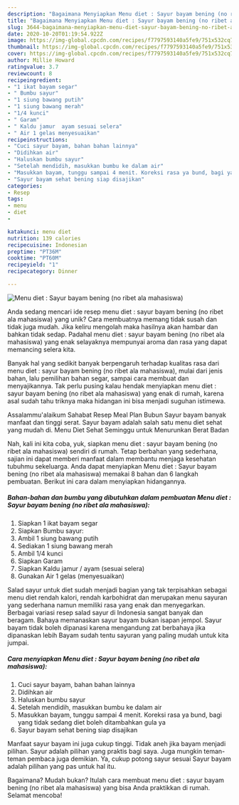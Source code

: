 ```yaml
---
description: "Bagaimana Menyiapkan Menu diet : Sayur bayam bening (no ribet ala mahasiswa) Anti Gagal"
title: "Bagaimana Menyiapkan Menu diet : Sayur bayam bening (no ribet ala mahasiswa) Anti Gagal"
slug: 3644-bagaimana-menyiapkan-menu-diet-sayur-bayam-bening-no-ribet-ala-mahasiswa-anti-gagal
date: 2020-10-20T01:19:54.922Z
image: https://img-global.cpcdn.com/recipes/f7797593140a5fe9/751x532cq70/menu-diet-sayur-bayam-bening-no-ribet-ala-mahasiswa-foto-resep-utama.jpg
thumbnail: https://img-global.cpcdn.com/recipes/f7797593140a5fe9/751x532cq70/menu-diet-sayur-bayam-bening-no-ribet-ala-mahasiswa-foto-resep-utama.jpg
cover: https://img-global.cpcdn.com/recipes/f7797593140a5fe9/751x532cq70/menu-diet-sayur-bayam-bening-no-ribet-ala-mahasiswa-foto-resep-utama.jpg
author: Millie Howard
ratingvalue: 3.7
reviewcount: 8
recipeingredient:
- "1 ikat bayam segar"
- " Bumbu sayur"
- "1 siung bawang putih"
- "1 siung bawang merah"
- "1/4 kunci"
- " Garam"
- " Kaldu jamur  ayam sesuai selera"
- " Air 1 gelas menyesuaikan"
recipeinstructions:
- "Cuci sayur bayam, bahan bahan lainnya"
- "Didihkan air"
- "Haluskan bumbu sayur"
- "Setelah mendidih, masukkan bumbu ke dalam air"
- "Masukkan bayam, tunggu sampai 4 menit. Koreksi rasa ya bund, bagi yang tidak sedang diet boleh ditambahkan gula ya"
- "Sayur bayam sehat bening siap disajikan"
categories:
- Resep
tags:
- menu
- diet
- 

katakunci: menu diet  
nutrition: 139 calories
recipecuisine: Indonesian
preptime: "PT36M"
cooktime: "PT60M"
recipeyield: "1"
recipecategory: Dinner

---
```



![Menu diet : Sayur bayam bening (no ribet ala mahasiswa)](https://img-global.cpcdn.com/recipes/f7797593140a5fe9/751x532cq70/menu-diet-sayur-bayam-bening-no-ribet-ala-mahasiswa-foto-resep-utama.jpg)

Anda sedang mencari ide resep menu diet : sayur bayam bening (no ribet ala mahasiswa) yang unik? Cara membuatnya memang tidak susah dan tidak juga mudah. Jika keliru mengolah maka hasilnya akan hambar dan bahkan tidak sedap. Padahal menu diet : sayur bayam bening (no ribet ala mahasiswa) yang enak selayaknya mempunyai aroma dan rasa yang dapat memancing selera kita.

Banyak hal yang sedikit banyak berpengaruh terhadap kualitas rasa dari menu diet : sayur bayam bening (no ribet ala mahasiswa), mulai dari jenis bahan, lalu pemilihan bahan segar, sampai cara membuat dan menyajikannya. Tak perlu pusing kalau hendak menyiapkan menu diet : sayur bayam bening (no ribet ala mahasiswa) yang enak di rumah, karena asal sudah tahu triknya maka hidangan ini bisa menjadi suguhan istimewa.

Assalammu&#39;alaikum Sahabat Resep Meal Plan Bubun Sayur bayam banyak manfaat dan tinggi serat. Sayur bayam adalah salah satu menu diet sehat yang mudah di. Menu Diet Sehat Seminggu untuk Menurunkan Berat Badan


Nah, kali ini kita coba, yuk, siapkan menu diet : sayur bayam bening (no ribet ala mahasiswa) sendiri di rumah. Tetap berbahan yang sederhana, sajian ini dapat memberi manfaat dalam membantu menjaga kesehatan tubuhmu sekeluarga. Anda dapat menyiapkan Menu diet : Sayur bayam bening (no ribet ala mahasiswa) memakai 8 bahan dan 6 langkah pembuatan. Berikut ini cara dalam menyiapkan hidangannya.

<!--inarticleads1-->

##### Bahan-bahan dan bumbu yang dibutuhkan dalam pembuatan Menu diet : Sayur bayam bening (no ribet ala mahasiswa):

1. Siapkan 1 ikat bayam segar
1. Siapkan  Bumbu sayur:
1. Ambil 1 siung bawang putih
1. Sediakan 1 siung bawang merah
1. Ambil 1/4 kunci
1. Siapkan  Garam
1. Siapkan  Kaldu jamur / ayam (sesuai selera)
1. Gunakan  Air 1 gelas (menyesuaikan)


Salad sayur untuk diet sudah menjadi bagian yang tak terpisahkan sebagai menu diet rendah kalori, rendah karbohidrat dan merupakan menu sayuran yang sederhana namun memiliki rasa yang enak dan menyegarkan. Berbagai variasi resep salad sayur di Indonesia sangat banyak dan beragam. Bahaya memanaskan sayur bayam bukan isapan jempol. Sayur bayam tidak boleh dipanasi karena mengandung zat berbahaya jika dipanaskan lebih Bayam sudah tentu sayuran yang paling mudah untuk kita jumpai. 

<!--inarticleads2-->

##### Cara menyiapkan Menu diet : Sayur bayam bening (no ribet ala mahasiswa):

1. Cuci sayur bayam, bahan bahan lainnya
1. Didihkan air
1. Haluskan bumbu sayur
1. Setelah mendidih, masukkan bumbu ke dalam air
1. Masukkan bayam, tunggu sampai 4 menit. Koreksi rasa ya bund, bagi yang tidak sedang diet boleh ditambahkan gula ya
1. Sayur bayam sehat bening siap disajikan


Manfaat sayur bayam ini juga cukup tinggi. Tidak aneh jika bayam menjadi pilihan. Sayur adalah pilihan yang praktis bagi saya. Juga mungkin teman-teman pembaca juga demikian. Ya, cukup potong sayur sesuai Sayur bayam adalah pilihan yang pas untuk hal itu. 

Bagaimana? Mudah bukan? Itulah cara membuat menu diet : sayur bayam bening (no ribet ala mahasiswa) yang bisa Anda praktikkan di rumah. Selamat mencoba!
